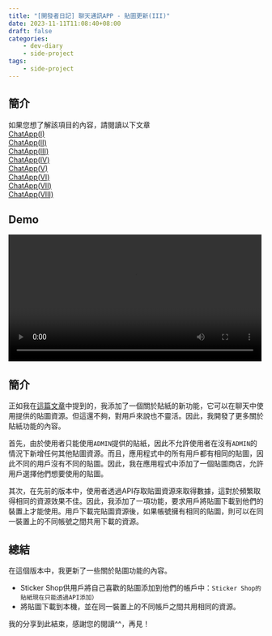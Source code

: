 ```yaml
---
title: "[開發者日記] 聊天通訊APP - 貼圖更新(III)"
date: 2023-11-11T11:08:40+08:00
draft: false
categories:
    - dev-diary
    - side-project
tags: 
    - side-project  
---
```


## 簡介
如果您想了解該項目的內容，請閱讀以下文章   
[ChatApp(I)](/post/chat-app-init/)  
[ChatApp(II)](/post/chat-app-demo/)  
[ChatApp(III)](/post/chat-app-update/)  
[ChatApp(IV)](/post/chat-app-final/)  
[ChatApp(V)](/post/chat-app-voice-chat/)  
[ChatApp(VI)](/post/chat-app-sticker-updated/)  
[ChatApp(Ⅶ)](/post/chat-app-story-alignment-updated/)  
[ChatApp(Ⅷ)](/post/chat-app-story-multiple-img-updated/)

## Demo
<video src="/videos/chat-app/sticker-shop.mp4" controls="controls" width="500"></video>     

## 簡介
正如我在[這篇文章](/post/chat-app-sticker-updated/)中提到的，我添加了一個關於貼紙的新功能，它可以在聊天中使用提供的貼圖資源。但這還不夠，對用戶來說也不靈活。因此，我開發了更多關於貼紙功能的內容。    

首先，由於使用者只能使用`ADMIN`提供的貼紙，因此不允許使用者在沒有`ADMIN`的情況下新增任何其他貼圖資源。而且，應用程式中的所有用戶都有相同的貼圖，因此不同的用戶沒有不同的貼圖。因此，我在應用程式中添加了一個貼圖商店，允許用戶選擇他們想要使用的貼圖。  

其次，在先前的版本中，使用者透過API存取貼圖資源來取得數據，這對於頻繁取得相同的資源效果不佳。因此，我添加了一項功能，要求用戶將貼圖下載到他們的裝置上才能使用。用戶下載完貼圖資源後，如果帳號擁有相同的貼圖，則可以在同一裝置上的不同帳號之間共用下載的資源。

## 總結
在這個版本中，我更新了一些關於貼圖功能的內容。   
* Sticker Shop供用戶將自己喜歡的貼圖添加到他們的帳戶中：`Sticker Shop的貼紙現在只能透過API添加）`
* 將貼圖下載到本機，並在同一裝置上的不同帳戶之間共用相同的資源。

我的分享到此結束，感謝您的閱讀^^，再見！


